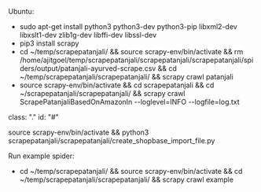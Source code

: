 Ubuntu: 
- sudo apt-get install python3 python3-dev python3-pip libxml2-dev libxslt1-dev zlib1g-dev libffi-dev libssl-dev
- pip3 install scrapy
- cd ~/temp/scrapepatanjali/ && source scrapy-env/bin/activate && rm /home/ajitgoel/temp/scrapepatanjali/scrapepatanjali/scrapepatanjali/spiders/output/patanjali-ayurved-scrape.csv && cd ~/temp/scrapepatanjali/scrapepatanjali/ && scrapy crawl patanjali
- source scrapy-env/bin/activate && cd scrapepatanjali && cd ~/scrapepatanjali/scrapepatanjali/ && scrapy crawl ScrapePatanjaliBasedOnAmazonIn --loglevel=INFO --logfile=log.txt

class: "."
id: "#"

source scrapy-env/bin/activate && python3 scrapepatanjali/scrapepatanjali/create_shopbase_import_file.py

Run example spider: 
- cd ~/temp/scrapepatanjali/ && source scrapy-env/bin/activate && cd ~/temp/scrapepatanjali/scrapepatanjali/ && scrapy crawl example